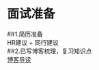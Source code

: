 # 面试准备
##1.简历准备
<br>
HR建议 + 同行建议
<br>
##2.已写博客梳理，复习知识点
<br>
[博客导读](http://blog.csdn.net/dt235201314/article/details/78356154 "鼠标悬停显示")
